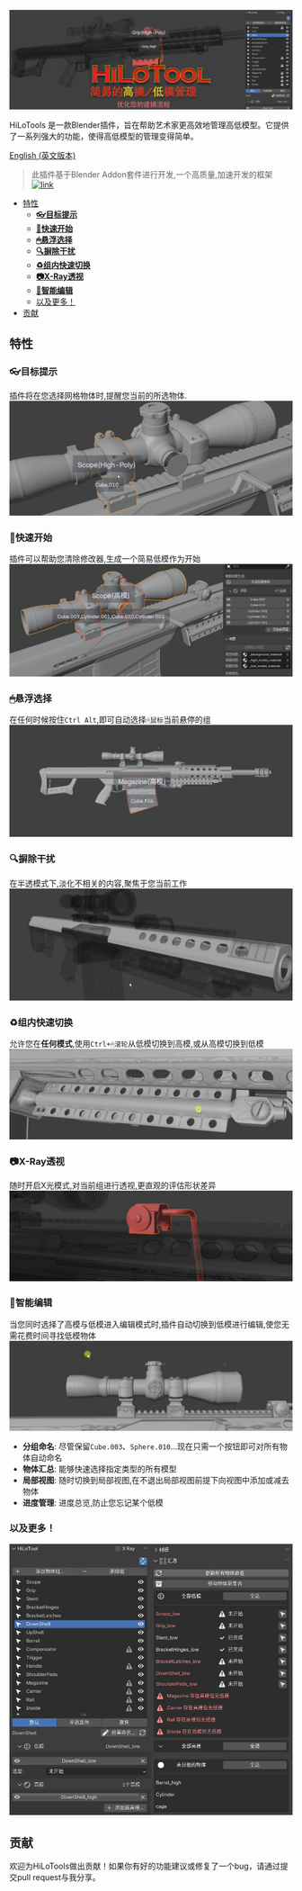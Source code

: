 [![HiLoTools Logo](images/cn/title.png)](https://github.com/0MirageTank0/HiLoTools)


HiLoTools 是一款Blender插件，旨在帮助艺术家更高效地管理高低模型。它提供了一系列强大的功能，使得高低模型的管理变得简单。

[English (英文版本)](README.md)

>此插件基于Blender Addon套件进行开发,一个高质量,加速开发的框架
[![link](https://img.shields.io/badge/BlenderAddonPackageTool-GitHub-brightgreen)](https://github.com/xzhuah/BlenderAddonPackageTool)

<!-- TOC -->
  * [特性](#特性)
    * [**👓目标提示**](#目标提示)
    * [**🚀快速开始**](#快速开始)
    * [**🖱悬浮选择**](#悬浮选择)
    * [**🔍摒除干扰**](#摒除干扰)
    * [**♻️组内快速切换**](#组内快速切换)
    * [**📷X-Ray透视**](#x-ray透视)
    * [**🧠智能编辑**](#智能编辑)
    * [以及更多！](#以及更多)
  * [贡献](#贡献)
<!-- TOC -->

## 特性

### **👓目标提示**
插件将在您选择网格物体时,提醒您当前的所选物体.
![](images/know_your_pos.gif)

### **🚀快速开始**
插件可以帮助您清除修改器,生成一个简易低模作为开始
![](images/cn/help_you_begin.gif)

### **🖱悬浮选择**
在任何时候按住`Ctrl Alt`,即可自动选择`🖱鼠标`当前悬停的组
![](images/cn/fast_select.gif)

### **🔍摒除干扰**
在半透模式下,淡化不相关的内容,聚焦于您当前工作
![](images/focus.gif)

### **♻️组内快速切换**
允许您在**任何模式**,使用`Ctrl+🖱滚轮`从低模切换到高模,或从高模切换到低模
![](images/fast_switch.gif)

### **📷X-Ray透视**
随时开启X光模式,对当前组进行透视,更直观的评估形状差异
![](images/x_ray.gif)

### **🧠智能编辑**
当您同时选择了高模与低模进入编辑模式时,插件自动切换到低模进行编辑,使您无需花费时间寻找低模物体
![](images/auto_edit_mode.gif)


- **分组命名**: 尽管保留`Cube.003`、`Sphere.010`...现在只需一个按钮即可对所有物体自动命名
- **物体汇总**: 能够快速选择指定类型的所有模型
- **局部视图**: 随时切换到局部视图,在不退出局部视图前提下向视图中添加或减去物体
- **进度管理**: 进度总览,防止您忘记某个低模

### 以及更多！

![](images/cn/panel.png)

## 贡献

欢迎为HiLoTools做出贡献！如果你有好的功能建议或修复了一个bug，请通过提交pull request与我分享。

